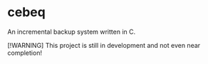 # cebeq

An incremental backup system written in C.

[!WARNING]
This project is still in development and not even near completion!